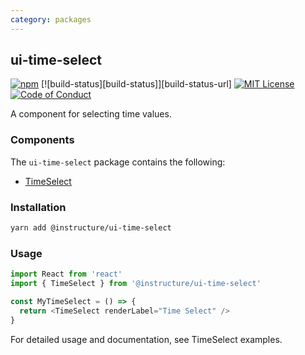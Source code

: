 ```yaml
---
category: packages
---
```


## ui-time-select

[![npm][npm]][npm-url]
[![build-status][build-status]][build-status-url]
[![MIT License][license-badge]][license]
[![Code of Conduct][coc-badge]][coc]

A component for selecting time values.

### Components

The `ui-time-select` package contains the following:

- [TimeSelect](#TimeSelect)

### Installation

```sh
yarn add @instructure/ui-time-select
```

### Usage

```js
import React from 'react'
import { TimeSelect } from '@instructure/ui-time-select'

const MyTimeSelect = () => {
  return <TimeSelect renderLabel="Time Select" />
}
```

For detailed usage and documentation, see TimeSelect examples.

[npm]: https://img.shields.io/npm/v/@instructure/ui-time-select.svg
[npm-url]: https://npmjs.com/package/@instructure/ui-time-select
[license-badge]: https://img.shields.io/npm/l/instructure-ui.svg?style=flat-square
[license]: https://github.com/instructure/instructure-ui/blob/master/LICENSE
[coc-badge]: https://img.shields.io/badge/code%20of-conduct-ff69b4.svg?style=flat-square
[coc]: https://github.com/instructure/instructure-ui/blob/master/CODE_OF_CONDUCT.md

